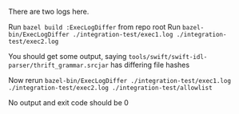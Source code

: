 There are two logs here.

Run `bazel build :ExecLogDiffer` from repo root
Run `bazel-bin/ExecLogDiffer ./integration-test/exec1.log ./integration-test/exec2.log`

You should get some output, saying `tools/swift/swift-idl-parser/thrift_grammar.srcjar` has differing file
hashes

Now rerun `bazel-bin/ExecLogDiffer ./integration-test/exec1.log ./integration-test/exec2.log ./integration-test/allowlist`

No output and exit code should be 0
